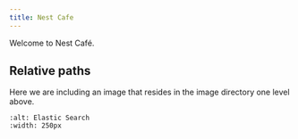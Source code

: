 ```yaml
---
title: Nest Cafe
---
```


Welcome to Nest Café.

## Relative paths

Here we are including an image that resides in the image directory one level above.

```{image} ../img/elasticsearch.png
:alt: Elastic Search
:width: 250px
```

